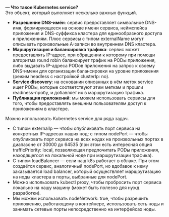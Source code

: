 **— Что такое Kubernetes service?**  
Это объект, который выполняет несколько важных функций.  

- **Разрешение DNS-имён**: сервис предоставляет символьное DNS-имя, формирующееся на основе имени сервиса, неймспейса приложения и DNS-суффикса кластера для единообразного доступа к приложениям. Плюс сервисы с типом externalName могут описывать произвольные A-записи во внутреннем DNS кластера.
- **Маршрутизация и балансировка трафика**: сервис может предоставлять IP-адрес, при обращении к которому при помощи алгоритма round robin балансирует трафик на PODы приложения, либо выдавать IP-адреса PODов приложения на запрос к своему DNS-имени для организации балансировки на уровне приложения (режим headless с настройкой clusterIp: no).
- **Service discovery**: на основании описанных в нём меток service ищет PODы, которые соответствуют этим меткам и прошли readiness-пробу, и добавляет их в маршрутизацию трафика.
- **Публикация приложений**: мы можем использовать сервисы для того, чтобы предоставлять внешним пользователям доступ к приложениям в кластере.

Можно использовать Kubernetes service для ряда задач.  

- С типом externalIp — чтобы опубликовать порт сервиса на конкретных IP-адресах наших нод; с типом nodePort — чтобы опубликовать порт сервиса на всех нодах на произвольных портах в диапазоне от 30000 до 64535 (при этом есть интересная опция trafficPriority: local, позволяющая предпочитать PODы приложения, находящегося на локальной ноде при маршрутизации трафика).
- С типом loadBalancer — если наш k8s работает в облаке. При этом создаётся сервис, аналогичный nodePort, но вдобавок к нему заказывается load balancer, который осуществляет маршрутизацию на ноды кластера в порты, выбранные для nodePort.
- Можно использовать kubectl proxy, чтобы пробросить порт сервиса локально на нашу машину (может быть полезно для нужд разработки).
- Мы можем использовать nodeNetwork: true, чтобы разрешить приложению, работающему в контейнере, использовать сеть ноды и занимать сетевые порты непосредственно на интерфейсах ноды.